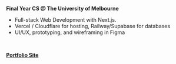 <p><b>Final Year CS @ The University of Melbourne</b></p>
<ul>
  <li> Full-stack Web Development with Next.js.</li>
  <li> Vercel / Cloudflare for hosting, Railway/Supabase for databases</li>
  <li> UI/UX, prototyping, and wireframing in Figma </li>
</li>
</ul>

<br/>
<p><b><a href="https://lokasasmita.com">Portfolio Site</a></b></p>

